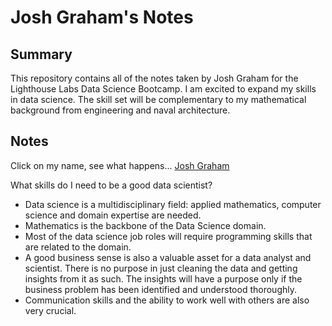 # Josh Graham's Notes
## Summary 

This repository contains all of the notes taken by Josh Graham for the Lighthouse Labs Data Science Bootcamp. I am excited to expand my skills in data science. The skill set will be complementary to my mathematical background from engineering and naval architecture.

## Notes

Click on my name, see what happens... [Josh Graham](https://github.com/jgraham91)

What skills do I need to be a good data scientist?

  * Data science is a multidisciplinary field: applied mathematics, computer science and domain expertise are needed.
  * Mathematics is the backbone of the Data Science domain.
  * Most of the data science job roles will require programming skills that are related to the domain.
  * A good business sense is also a valuable asset for a data analyst and scientist. There is no purpose in just cleaning the data and getting insights from it as such. The insights will have a purpose only if the business problem has been identified and understood thoroughly.
  * Communication skills and the ability to work well with others are also very crucial.

